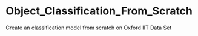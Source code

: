 # Object_Classification_From_Scratch
Create an classification model from scratch on Oxford IIT Data Set
